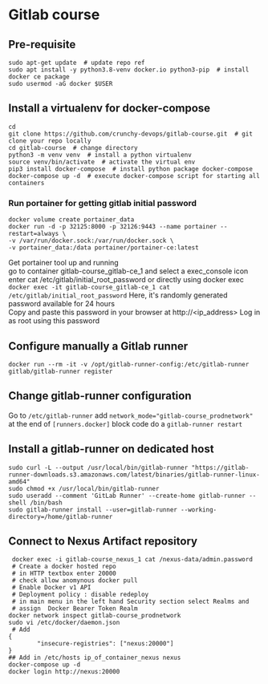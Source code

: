 # Gitlab course

## Pre-requisite
```shell
sudo apt-get update  # update repo ref
sudo apt install -y python3.8-venv docker.io python3-pip  # install docker ce package 
sudo usermod -aG docker $USER
```

## Install a virtualenv for docker-compose

```shell
cd 
git clone https://github.com/crunchy-devops/gitlab-course.git  # git clone your repo locally
cd gitlab-course  # change directory
python3 -m venv venv  # install a python virtualenv
source venv/bin/activate  # activate the virtual env
pip3 install docker-compose  # install python package docker-compose 
docker-compose up -d  # execute docker-compose script for starting all containers
```

### Run portainer for getting gitlab initial password
```shell
docker volume create portainer_data
docker run -d -p 32125:8000 -p 32126:9443 --name portainer --restart=always \
-v /var/run/docker.sock:/var/run/docker.sock \
-v portainer_data:/data portainer/portainer-ce:latest 
```
Get portainer tool up and running   
go to container gitlab-course_gitlab-ce_1 and select a exec_console icon   
enter cat /etc/gitlab/initial_root_password
or directly using docker exec  
`docker exec -it gitlab-course_gitlab-ce_1 cat /etc/gitlab/initial_root_password`
Here, it's randomly generated password available for 24 hours   
Copy and paste this password in your browser at 
http://<ip_address>
Log in as root using this password

## Configure manually a Gitlab runner 
```shell
docker run --rm -it -v /opt/gitlab-runner-config:/etc/gitlab-runner gitlab/gitlab-runner register
```

## Change gitlab-runner configuration 
Go to `/etc/gitlab-runner`
add `network_mode="gitlab-course_prodnetwork"` at the end of `[runners.docker]` block code
do a `gitlab-runner restart`

## Install a gitlab-runner on dedicated host
```shell
sudo curl -L --output /usr/local/bin/gitlab-runner "https://gitlab-runner-downloads.s3.amazonaws.com/latest/binaries/gitlab-runner-linux-amd64"
sudo chmod +x /usr/local/bin/gitlab-runner
sudo useradd --comment 'GitLab Runner' --create-home gitlab-runner --shell /bin/bash
sudo gitlab-runner install --user=gitlab-runner --working-directory=/home/gitlab-runner
```

## Connect to Nexus Artifact repository 
```shell
 docker exec -i gitlab-course_nexus_1 cat /nexus-data/admin.password
 # Create a docker hosted repo 
 # in HTTP textbox enter 20000 
 # check allow anomynous docker pull 
 # Enable Docker v1 API
 # Deployment policy : disable redeploy
 # in main menu in the left hand Security section select Realms and 
 # assign  Docker Bearer Token Realm
docker network inspect gitlab-course_prodnetwork
sudo vi /etc/docker/daemon.json 
 # Add 
{
        "insecure-registries": ["nexus:20000"]
}
## Add in /etc/hosts ip_of_container_nexus nexus  
docker-compose up -d
docker login http://nexus:20000
```